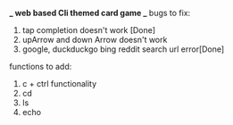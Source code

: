 **_ web based Cli themed card game _**
bugs to fix:

1. tap completion doesn't work [Done]
1. upArrow and down Arrow doesn't work
1. google, duckduckgo bing reddit search url error[Done]

functions to add:

1. c + ctrl functionality
1. cd
1. ls
1. echo
